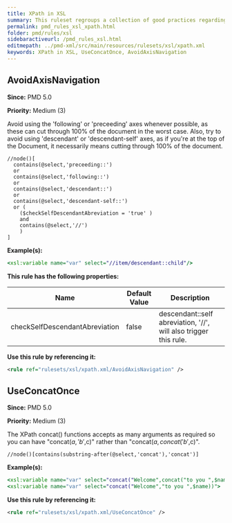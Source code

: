 ```yaml
---
title: XPath in XSL
summary: This ruleset regroups a collection of good practices regarding XPath querying and functions inside an XSL.
permalink: pmd_rules_xsl_xpath.html
folder: pmd/rules/xsl
sidebaractiveurl: /pmd_rules_xsl.html
editmepath: ../pmd-xml/src/main/resources/rulesets/xsl/xpath.xml
keywords: XPath in XSL, UseConcatOnce, AvoidAxisNavigation
---
```

## AvoidAxisNavigation

**Since:** PMD 5.0

**Priority:** Medium (3)

Avoid using the 'following' or 'preceeding' axes whenever possible, as these can cut
through 100% of the document in the worst case.  Also, try to avoid using 'descendant'
or 'descendant-self' axes, as if you're at the top of the Document, it necessarily means
cutting through 100% of the document.

```
//node()[
  contains(@select,'preceeding::')
  or
  contains(@select,'following::')
  or
  contains(@select,'descendant::')
  or 
  contains(@select,'descendant-self::')
  or (
    ($checkSelfDescendantAbreviation = 'true' )
    and
    contains(@select,'//')
    )
]
```

**Example(s):**

``` xsl
<xsl:variable name="var" select="//item/descendant::child"/>
```

**This rule has the following properties:**

|Name|Default Value|Description|
|----|-------------|-----------|
|checkSelfDescendantAbreviation|false|descendant::self abreviation, '//', will also trigger this rule.|

**Use this rule by referencing it:**
``` xml
<rule ref="rulesets/xsl/xpath.xml/AvoidAxisNavigation" />
```

## UseConcatOnce

**Since:** PMD 5.0

**Priority:** Medium (3)

The XPath concat() functions accepts as many arguments as required so you can have
"concat($a,'b',$c)" rather than "concat($a,concat('b',$c)".

```
//node()[contains(substring-after(@select,'concat'),'concat')]
```

**Example(s):**

``` xsl
<xsl:variable name="var" select="concat("Welcome",concat("to you ",$name))"/>
<xsl:variable name="var" select="concat("Welcome","to you ",$name))">
```

**Use this rule by referencing it:**
``` xml
<rule ref="rulesets/xsl/xpath.xml/UseConcatOnce" />
```

